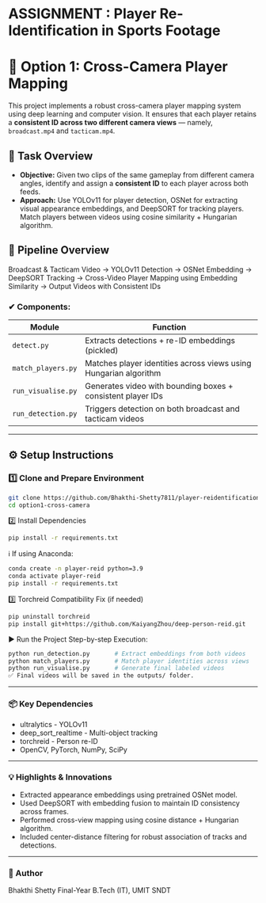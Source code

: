 # ASSIGNMENT : Player Re-Identification in Sports Footage
# 🎥 Option 1: Cross-Camera Player Mapping

This project implements a robust cross-camera player mapping system using deep learning and computer vision. It ensures that each player retains a **consistent ID across two different camera views** — namely, `broadcast.mp4` and `tacticam.mp4`.


## 📌 Task Overview

- **Objective:** Given two clips of the same gameplay from different camera angles, identify and assign a **consistent ID** to each player across both feeds.
- **Approach:** Use YOLOv11 for player detection, OSNet for extracting visual appearance embeddings, and DeepSORT for tracking players. Match players between videos using cosine similarity + Hungarian algorithm.


## 🧠 Pipeline Overview

Broadcast & Tacticam Video → YOLOv11 Detection → OSNet Embedding → DeepSORT Tracking → Cross-Video Player Mapping using Embedding Similarity → Output Videos with Consistent IDs

### ✔ Components:

| Module             | Function                                                         |
| ------------------ | ---------------------------------------------------------------- |
| `detect.py`        | Extracts detections + re-ID embeddings (pickled)                 |
| `match_players.py` | Matches player identities across views using Hungarian algorithm |
| `run_visualise.py` | Generates video with bounding boxes + consistent player IDs      |
| `run_detection.py` | Triggers detection on both broadcast and tacticam videos         |

---

## ⚙️ Setup Instructions

### 1️⃣ Clone and Prepare Environment
```bash
git clone https://github.com/Bhakthi-Shetty7811/player-reidentification-sports
cd option1-cross-camera
```

2️⃣ Install Dependencies
```bash
pip install -r requirements.txt
```

ℹ️ If using Anaconda:
```bash
conda create -n player-reid python=3.9
conda activate player-reid
pip install -r requirements.txt
```

3️⃣ Torchreid Compatibility Fix (if needed)
```bash
pip uninstall torchreid
pip install git+https://github.com/KaiyangZhou/deep-person-reid.git
```

▶️ Run the Project
Step-by-step Execution:
```bash
python run_detection.py       # Extract embeddings from both videos
python match_players.py       # Match player identities across views
python run_visualise.py       # Generate final labeled videos
✅ Final videos will be saved in the outputs/ folder.
```
---

### 📦 Key Dependencies
* ultralytics - YOLOv11
* deep_sort_realtime - Multi-object tracking
* torchreid - Person re-ID
* OpenCV, PyTorch, NumPy, SciPy

---

### 💡 Highlights & Innovations
- Extracted appearance embeddings using pretrained OSNet model.
- Used DeepSORT with embedding fusion to maintain ID consistency across frames.
- Performed cross-view mapping using cosine distance + Hungarian algorithm.
- Included center-distance filtering for robust association of tracks and detections.

---

### 🧠 Author
Bhakthi Shetty
Final-Year B.Tech (IT), UMIT SNDT
